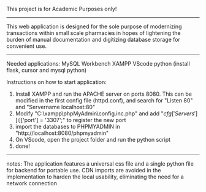 This project is for Academic Purposes only!
___________________________________________________________________________________________________________________________

This web application is designed for the sole purpose of modernizing transactions within small scale pharmacies in hopes
of lightening the burden of manual documentation and digitizing database storage for convenient use.

___________________________________________________________________________________________________________________________
Needed applications:
MySQL Workbench
XAMPP
VScode
python (install flask, cursor and mysql python)

Instructions on how to start application:
1. Install XAMPP and run the APACHE server on ports 8080. This can be modified in the first config file (httpd.conf), and search for "Listen 80" and "Servername localhost:80"
2. Modify "C:\xampp\phpMyAdmin\config.inc.php" and add "$cfg['Servers'][$i]['port'] = '3307';" to register the new port
3. import the databases to PHPMYADMIN in "http://localhost:8080/phpmyadmin"
4. On VScode, open the project folder and run the python script
5. done!
___________________________________________________________________________________________________________________________
notes:
The application features a universal css file and a single python file for backend for portable use.
CDN imports are avoided in the implementation to harden the local usability, eliminating the need for a network connection
